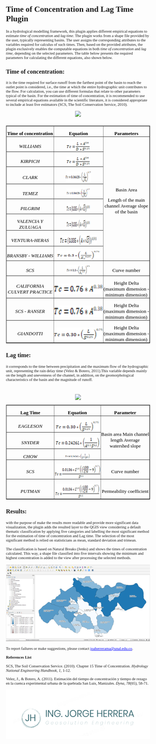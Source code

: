 # Time of Concentration and Lag Time Plugin

<!DOCTYPE HTML PUBLIC "-//W3C//DTD HTML 4.0//EN" "http://www.w3.org/TR/REC-html40/strict.dtd">
<html><head><meta name="qrichtext" content="1" /></head><body style=" font-family:'MS Shell Dlg 2'; font-size:8.25pt; font-weight:400; font-style:normal;">
<p style=" margin-top:12px; margin-bottom:12px; margin-left:0px; margin-right:0px; -qt-block-indent:0; text-indent:0px;"><span style=" font-size:8pt;">  </span></p>
<p style=" margin-top:12px; margin-bottom:12px; margin-left:0px; margin-right:0px; -qt-block-indent:0; text-indent:0px;"><span style=" font-size:8pt;">In a hydrological modelling framework, this plugin applies different empirical equations to estimate </span><span style=" font-size:8pt; font-style:italic;">time of concentration </span><span style=" font-size:8pt;">and </span><span style=" font-size:8pt; font-style:italic;">lag time</span><span style=" font-size:8pt;">. The plugin works from a shape file provided by the user, typically representing basins. The user assigns the corresponding attributes to the variables required for calculus of such times. Then, based on the provided attributes, the plugin exclusively enables the computable equations in both </span><span style=" font-size:8pt; font-style:italic;">time of concentration</span><span style=" font-size:8pt;"> and </span><span style=" font-size:8pt; font-style:italic;">lag time</span><span style=" font-size:8pt;">, depending on the selected parameters. The table below presents the required parameters for calculating the different equations, also shown below. </span></p>
  
## Time of concentration:

<p style=" margin-top:12px; margin-bottom:12px; margin-left:0px; margin-right:0px; -qt-block-indent:0; text-indent:0px;"><span style=" font-size:8pt;">it is the time required for surface runoff from the farthest point of the basin to reach the outlet point is considered, i.e., the time at which the entire hydrographic unit contributes to the flow. For calculation, you can use different formulas that relate to other parameters typical of the basin. For the estimation of time of concentration, it is recommended to use several empirical equations available in the scientific literature, it is considered appropriate to include at least five estimators (SCS, The Soil Conservation Service, 2010). </span></p>
  
 <p align="center">
  <img src="https://upload.wikimedia.org/wikipedia/commons/thumb/5/51/Equaltimeofoutflowlines.gif/400px-Equaltimeofoutflowlines.gif">
</p>

<p align="center" style="-qt-paragraph-type:empty; margin-top:0px; margin-bottom:0px; margin-left:0px; margin-right:0px; -qt-block-indent:0; text-indent:0px; font-size:8pt;"><br /></p>
<table border="1" style=" margin-top:0px; margin-bottom:0px; margin-left:0px; margin-right:0px;" align="center" width="512" cellspacing="0" cellpadding="0">
<tr>
<td width="160" style=" padding-left:0; padding-right:0; padding-top:0; padding-bottom:0;">
<p align="center" style=" margin-top:12px; margin-bottom:0px; margin-left:0px; margin-right:0px; -qt-block-indent:0; text-indent:0px;"><span style=" font-family:'Times New Roman,serif'; font-size:10pt; font-weight:600; color:#000000;">Time of concentration</span><span style=" font-size:8pt;"> </span></p></td>
<td width="187" style=" padding-left:0; padding-right:0; padding-top:0; padding-bottom:0;">
<p align="center" style=" margin-top:12px; margin-bottom:0px; margin-left:0px; margin-right:0px; -qt-block-indent:0; text-indent:0px;"><span style=" font-family:'Times New Roman,serif'; font-size:10pt; font-weight:600; color:#000000;">Equation</span><span style=" font-size:8pt;"> </span></p></td>
<td width="164" style=" padding-left:0; padding-right:0; padding-top:0; padding-bottom:0;">
<p align="center" style=" margin-top:12px; margin-bottom:0px; margin-left:0px; margin-right:0px; -qt-block-indent:0; text-indent:0px;"><span style=" font-family:'Times New Roman,serif'; font-size:10pt; font-weight:600; color:#000000;">Parameters</span><span style=" font-size:8pt;"> </span></p></td></tr>
<tr>
<td style=" padding-left:0; padding-right:0; padding-top:0; padding-bottom:0;">
<p align="center" style=" margin-top:12px; margin-bottom:0px; margin-left:0px; margin-right:0px; -qt-block-indent:0; text-indent:0px;"><span style=" font-family:'Times New Roman,serif'; font-size:10pt; font-style:italic; color:#000000;">WILLIAMS</span><span style=" font-size:8pt;"> </span></p></td>
<td style=" padding-left:0; padding-right:0; padding-top:0; padding-bottom:0;">
<p align="center" style=" margin-top:12px; margin-bottom:0px; margin-left:0px; margin-right:0px; -qt-block-indent:0; text-indent:0px;"><img src="./images/clip_image001.png" width="64" height="26" /><span style=" font-size:8pt;"> </span></p></td>
<td rowspan="8" style=" padding-left:0; padding-right:0; padding-top:0; padding-bottom:0;">
<p align="center" style=" margin-top:12px; margin-bottom:0px; margin-left:0px; margin-right:0px; -qt-block-indent:0; text-indent:0px;"><span style=" font-family:'Times New Roman,serif'; font-size:10pt; color:#000000;">Basin Area</span><span style=" font-size:8pt;"> </span></p>
<p align="center" style=" margin-top:12px; margin-bottom:0px; margin-left:0px; margin-right:0px; -qt-block-indent:0; text-indent:0px;"><span style=" font-family:'Times New Roman,serif'; font-size:10pt; color:#000000;">Length of the main channel Average slope of the basin</span><span style=" font-size:8pt;"> </span></p></td></tr>
<tr>
<td style=" padding-left:0; padding-right:0; padding-top:0; padding-bottom:0;">
<p align="center" style=" margin-top:12px; margin-bottom:0px; margin-left:0px; margin-right:0px; -qt-block-indent:0; text-indent:0px;"><span style=" font-family:'Times New Roman,serif'; font-size:10pt; font-style:italic; color:#000000;">KIRPICH</span><span style=" font-size:8pt;"> </span></p></td>
<td style=" padding-left:0; padding-right:0; padding-top:0; padding-bottom:0;">
<p align="center" style=" margin-top:12px; margin-bottom:0px; margin-left:0px; margin-right:0px; -qt-block-indent:0; text-indent:0px;"><img src="./images/clip_image002.png" width="64" height="26" /><span style=" font-size:8pt;"> </span></p></td></tr>
<tr>
<td style=" padding-left:0; padding-right:0; padding-top:0; padding-bottom:0;">
<p align="center" style=" margin-top:12px; margin-bottom:0px; margin-left:0px; margin-right:0px; -qt-block-indent:0; text-indent:0px;"><span style=" font-family:'Times New Roman,serif'; font-size:10pt; font-style:italic; color:#000000;">CLARK</span><span style=" font-size:8pt;"> </span></p></td>
<td style=" padding-left:0; padding-right:0; padding-top:0; padding-bottom:0;">
<p align="center" style=" margin-top:12px; margin-bottom:0px; margin-left:0px; margin-right:0px; -qt-block-indent:0; text-indent:0px;"><img src="./images/clip_image003.png" width="70" height="32" /><span style=" font-size:8pt;"> </span></p></td></tr>
<tr>
<td style=" padding-left:0; padding-right:0; padding-top:0; padding-bottom:0;">
<p align="center" style=" margin-top:12px; margin-bottom:0px; margin-left:0px; margin-right:0px; -qt-block-indent:0; text-indent:0px;"><span style=" font-family:'Times New Roman,serif'; font-size:10pt; font-style:italic; color:#000000;">TEMEZ</span><span style=" font-size:8pt;"> </span></p></td>
<td style=" padding-left:0; padding-right:0; padding-top:0; padding-bottom:0;">
<p align="center" style=" margin-top:12px; margin-bottom:0px; margin-left:0px; margin-right:0px; -qt-block-indent:0; text-indent:0px;"><img src="./images/clip_image004.png" width="64" height="26" /><span style=" font-size:8pt;"> </span></p></td></tr>
<tr>
<td style=" padding-left:0; padding-right:0; padding-top:0; padding-bottom:0;">
<p align="center" style=" margin-top:12px; margin-bottom:0px; margin-left:0px; margin-right:0px; -qt-block-indent:0; text-indent:0px;"><span style=" font-family:'Times New Roman,serif'; font-size:10pt; font-style:italic; color:#000000;">PILGRIM</span><span style=" font-size:8pt;"> </span></p></td>
<td style=" padding-left:0; padding-right:0; padding-top:0; padding-bottom:0;">
<p align="center" style=" margin-top:12px; margin-bottom:0px; margin-left:0px; margin-right:0px; -qt-block-indent:0; text-indent:0px;"><img src="./images/clip_image005.png" width="64" height="26" /><span style=" font-size:8pt;"> </span></p></td></tr>
<tr>
<td style=" padding-left:0; padding-right:0; padding-top:0; padding-bottom:0;">
<p align="center" style=" margin-top:12px; margin-bottom:0px; margin-left:0px; margin-right:0px; -qt-block-indent:0; text-indent:0px;"><span style=" font-family:'Times New Roman,serif'; font-size:10pt; font-style:italic; color:#000000;">VALENCIA Y ZULUAGA</span><span style=" font-size:8pt;"> </span></p></td>
<td style=" padding-left:0; padding-right:0; padding-top:0; padding-bottom:0;">
<p align="center" style=" margin-top:12px; margin-bottom:0px; margin-left:0px; margin-right:0px; -qt-block-indent:0; text-indent:0px;"><img src="./images/clip_image006.png" width="64" height="26" /><span style=" font-size:8pt;"> </span></p></td></tr>
<tr>
<td style=" padding-left:0; padding-right:0; padding-top:0; padding-bottom:0;">
<p align="center" style=" margin-top:12px; margin-bottom:0px; margin-left:0px; margin-right:0px; -qt-block-indent:0; text-indent:0px;"><span style=" font-family:'Times New Roman,serif'; font-size:10pt; font-style:italic; color:#000000;">VENTURA-HERAS</span><span style=" font-size:8pt;"> </span></p></td>
<td style=" padding-left:0; padding-right:0; padding-top:0; padding-bottom:0;">
<p align="center" style=" margin-top:12px; margin-bottom:0px; margin-left:0px; margin-right:0px; -qt-block-indent:0; text-indent:0px;"><img src="./images/clip_image006.png" width="101" height="28" /><span style=" font-size:8pt;"> </span></p></td></tr>
<tr>
<td style=" padding-left:0; padding-right:0; padding-top:0; padding-bottom:0;">
<p align="center" style=" margin-top:12px; margin-bottom:0px; margin-left:0px; margin-right:0px; -qt-block-indent:0; text-indent:0px;"><span style=" font-family:'Times New Roman,serif'; font-size:10pt; font-style:italic; color:#000000;">BRANSBY - WILLIAMS</span><span style=" font-size:8pt;"> </span></p></td>
<td style=" padding-left:0; padding-right:0; padding-top:0; padding-bottom:0;">
<p align="center" style=" margin-top:12px; margin-bottom:0px; margin-left:0px; margin-right:0px; -qt-block-indent:0; text-indent:0px;"><img src="./images/clip_image007.png" width="117" height="25" /><span style=" font-size:8pt;"> </span></p></td></tr>
<tr>
<td style=" padding-left:0; padding-right:0; padding-top:0; padding-bottom:0;">
<p align="center" style=" margin-top:12px; margin-bottom:0px; margin-left:0px; margin-right:0px; -qt-block-indent:0; text-indent:0px;"><span style=" font-family:'Times New Roman,serif'; font-size:10pt; font-style:italic; color:#000000;">SCS</span><span style=" font-size:8pt;"> </span></p></td>
<td style=" padding-left:0; padding-right:0; padding-top:0; padding-bottom:0;">
<p align="center" style=" margin-top:12px; margin-bottom:0px; margin-left:0px; margin-right:0px; -qt-block-indent:0; text-indent:0px;"><img src="./images/clip_image008.png" width="64" height="26" /><span style=" font-size:8pt;"> </span></p></td>
<td style=" padding-left:0; padding-right:0; padding-top:0; padding-bottom:0;">
<p align="center" style=" margin-top:12px; margin-bottom:0px; margin-left:0px; margin-right:0px; -qt-block-indent:0; text-indent:0px;"><span style=" font-family:'Times New Roman,serif'; font-size:10pt; color:#000000;">Curve number</span><span style=" font-size:8pt;"> </span></p></td></tr>
<tr>
<td style=" padding-left:0; padding-right:0; padding-top:0; padding-bottom:0;">
<p align="center" style=" margin-top:12px; margin-bottom:0px; margin-left:0px; margin-right:0px; -qt-block-indent:0; text-indent:0px;"><span style=" font-family:'Times New Roman,serif'; font-size:10pt; font-style:italic; color:#000000;">CALIFORNIA CULVERT PRACTICE</span><span style=" font-size:8pt;"> </span></p></td>
<td style=" padding-left:0; padding-right:0; padding-top:0; padding-bottom:0;">
<p align="center" style=" margin-top:12px; margin-bottom:0px; margin-left:0px; margin-right:0px; -qt-block-indent:0; text-indent:0px;"><img src="./images/clip_image009.png" width="172" height="28" /><span style=" font-size:8pt;"> </span></p></td>
<td style=" padding-left:0; padding-right:0; padding-top:0; padding-bottom:0;">
<p align="center" style=" margin-top:12px; margin-bottom:0px; margin-left:0px; margin-right:0px; -qt-block-indent:0; text-indent:0px;"><span style=" font-family:'Times New Roman,serif'; font-size:10pt; color:#000000;">Height Delta (maximum dimension - minimum dimension)</span><span style=" font-size:8pt;"> </span></p></td></tr>
<tr>
<td style=" padding-left:0; padding-right:0; padding-top:0; padding-bottom:0;">
<p align="center" style=" margin-top:12px; margin-bottom:0px; margin-left:0px; margin-right:0px; -qt-block-indent:0; text-indent:0px;"><span style=" font-family:'Times New Roman,serif'; font-size:10pt; font-style:italic; color:#000000;">SCS - RANSER</span><span style=" font-size:8pt;"> </span></p></td>
<td style=" padding-left:0; padding-right:0; padding-top:0; padding-bottom:0;">
<p align="center" style=" margin-top:12px; margin-bottom:0px; margin-left:0px; margin-right:0px; -qt-block-indent:0; text-indent:0px;"><img src="./images/clip_image010.png" width="156" height="32" /><span style=" font-size:8pt;"> </span></p></td>
<td style=" padding-left:0; padding-right:0; padding-top:0; padding-bottom:0;">
<p align="center" style=" margin-top:12px; margin-bottom:0px; margin-left:0px; margin-right:0px; -qt-block-indent:0; text-indent:0px;"><span style=" font-family:'Times New Roman,serif'; font-size:10pt; color:#000000;">Height Delta (maximum dimension - minimum dimension)</span><span style=" font-size:8pt;"> </span></p></td></tr>
<tr>
<td style=" padding-left:0; padding-right:0; padding-top:0; padding-bottom:0;">
<p align="center" style=" margin-top:12px; margin-bottom:0px; margin-left:0px; margin-right:0px; -qt-block-indent:0; text-indent:0px;"><span style=" font-family:'Times New Roman,serif'; font-size:10pt; font-style:italic; color:#000000;">GIANDOTTI</span><span style=" font-size:8pt;"> </span></p></td>
<td style=" padding-left:0; padding-right:0; padding-top:0; padding-bottom:0;">
<p align="center" style=" margin-top:12px; margin-bottom:0px; margin-left:0px; margin-right:0px; -qt-block-indent:0; text-indent:0px;"><img src="./images/clip_image011.png" width="150" height="33" /><span style=" font-size:8pt;"> </span></p></td>
<td style=" padding-left:0; padding-right:0; padding-top:0; padding-bottom:0;">
<p align="center" style=" margin-top:12px; margin-bottom:0px; margin-left:0px; margin-right:0px; -qt-block-indent:0; text-indent:0px;"><span style=" font-family:'Times New Roman,serif'; font-size:10pt; color:#000000;">Height Delta (maximum dimension - minimum dimension)</span><span style=" font-size:8pt;"> </span></p></td></tr></table>
<p style=" margin-top:12px; margin-bottom:12px; margin-left:0px; margin-right:0px; -qt-block-indent:0; text-indent:0px;"><span style=" font-size:8pt;">  </span></p>
<p style=" margin-top:12px; margin-bottom:12px; margin-left:0px; margin-right:0px; -qt-block-indent:0; text-indent:0px;"><span style=" font-size:8pt;">  </span></p>

## Lag time:

<p style=" margin-top:12px; margin-bottom:12px; margin-left:0px; margin-right:0px; -qt-block-indent:0; text-indent:0px;"><span style=" font-size:8pt;">it corresponds to the time between precipitation and the maximum flow of the hydrographic unit, representing the rain delay time (Velez &amp; Botero, 2011).This variable depends mainly on the length and unevenness of the channel, in addition, on the geomorphological characteristics of the basin and the magnitude of runoff. </span></p>
<p align="center" style="-qt-paragraph-type:empty; margin-top:0px; margin-bottom:0px; margin-left:0px; margin-right:0px; -qt-block-indent:0; text-indent:0px; font-size:8pt;"><br /></p>
<p align="center">
  <img src="https://www.researchgate.net/profile/Philippe_Gourbesville/publication/273410495/figure/fig1/AS:391939418542080@1470457047278/Lag-time-is-defined-as-the-time-interval-from-the-central-peak-of-rainfalls-shown-in.png">
</p>
<table border="1" style=" margin-top:0px; margin-bottom:0px; margin-left:0px; margin-right:0px;" align="center" width="489" cellspacing="0" cellpadding="0">
<tr>
<td width="160" style=" padding-left:0; padding-right:0; padding-top:0; padding-bottom:0;">
<p align="center" style=" margin-top:12px; margin-bottom:0px; margin-left:0px; margin-right:0px; -qt-block-indent:0; text-indent:0px;"><span style=" font-family:'Times New Roman,serif'; font-size:10pt; font-weight:600; color:#000000;">Lag Time</span><span style=" font-size:8pt;"> </span></p></td>
<td width="164" style=" padding-left:0; padding-right:0; padding-top:0; padding-bottom:0;">
<p align="center" style=" margin-top:12px; margin-bottom:0px; margin-left:0px; margin-right:0px; -qt-block-indent:0; text-indent:0px;"><span style=" font-family:'Times New Roman,serif'; font-size:10pt; font-weight:600; color:#000000;">Equation</span><span style=" font-size:8pt;"> </span></p></td>
<td width="164" style=" padding-left:0; padding-right:0; padding-top:0; padding-bottom:0;">
<p align="center" style=" margin-top:12px; margin-bottom:0px; margin-left:0px; margin-right:0px; -qt-block-indent:0; text-indent:0px;"><span style=" font-family:'Times New Roman,serif'; font-size:10pt; font-weight:600; color:#000000;">Parameter</span><span style=" font-size:8pt;"> </span></p></td></tr>
<tr>
<td style=" padding-left:0; padding-right:0; padding-top:0; padding-bottom:0;">
<p align="center" style=" margin-top:12px; margin-bottom:0px; margin-left:0px; margin-right:0px; -qt-block-indent:0; text-indent:0px;"><span style=" font-family:'Times New Roman,serif'; font-size:10pt; font-style:italic; color:#000000;">EAGLESON</span><span style=" font-size:8pt;"> </span></p></td>
<td style=" padding-left:0; padding-right:0; padding-top:0; padding-bottom:0;">
<p align="center" style=" margin-top:12px; margin-bottom:0px; margin-left:0px; margin-right:0px; -qt-block-indent:0; text-indent:0px;"><img src="./images/clip_image012.png" width="119" height="30" /><span style=" font-size:8pt;"> </span></p></td>
<td rowspan="3" style=" padding-left:0; padding-right:0; padding-top:0; padding-bottom:0;">
<p align="center" style=" margin-top:12px; margin-bottom:0px; margin-left:0px; margin-right:0px; -qt-block-indent:0; text-indent:0px;"><span style=" font-family:'Times New Roman,serif'; font-size:10pt; color:#000000;">Basin area Main channel length Average watershed slope</span><span style=" font-size:8pt;"> </span></p></td></tr>
<tr>
<td style=" padding-left:0; padding-right:0; padding-top:0; padding-bottom:0;">
<p align="center" style=" margin-top:12px; margin-bottom:0px; margin-left:0px; margin-right:0px; -qt-block-indent:0; text-indent:0px;"><span style=" font-family:'Times New Roman,serif'; font-size:10pt; font-style:italic; color:#000000;">SNYDER</span><span style=" font-size:8pt;"> </span></p></td>
<td style=" padding-left:0; padding-right:0; padding-top:0; padding-bottom:0;">
<p align="center" style=" margin-top:12px; margin-bottom:0px; margin-left:0px; margin-right:0px; -qt-block-indent:0; text-indent:0px;"><img src="./images/clip_image013.png" width="119" height="30" /><span style=" font-size:8pt;"> </span></p></td></tr>
<tr>
<td style=" padding-left:0; padding-right:0; padding-top:0; padding-bottom:0;">
<p align="center" style=" margin-top:12px; margin-bottom:0px; margin-left:0px; margin-right:0px; -qt-block-indent:0; text-indent:0px;"><span style=" font-family:'Times New Roman,serif'; font-size:10pt; font-style:italic; color:#000000;">CHOW</span><span style=" font-size:8pt;"> </span></p></td>
<td style=" padding-left:0; padding-right:0; padding-top:0; padding-bottom:0;">
<p align="center" style=" margin-top:12px; margin-bottom:0px; margin-left:0px; margin-right:0px; -qt-block-indent:0; text-indent:0px;"><img src="./images/clip_image014.png" width="67" height="15" /><span style=" font-size:8pt;"> </span></p></td></tr>
<tr>
<td style=" padding-left:0; padding-right:0; padding-top:0; padding-bottom:0;">
<p align="center" style=" margin-top:12px; margin-bottom:0px; margin-left:0px; margin-right:0px; -qt-block-indent:0; text-indent:0px;"><span style=" font-family:'Times New Roman,serif'; font-size:10pt; font-style:italic; color:#000000;">SCS</span><span style=" font-size:8pt;"> </span></p></td>
<td style=" padding-left:0; padding-right:0; padding-top:0; padding-bottom:0;">
<p align="center" style=" margin-top:12px; margin-bottom:0px; margin-left:0px; margin-right:0px; -qt-block-indent:0; text-indent:0px;"><img src="./images/clip_image015.png" width="125" height="38" /><span style=" font-size:8pt;"> </span></p></td>
<td style=" padding-left:0; padding-right:0; padding-top:0; padding-bottom:0;">
<p align="center" style=" margin-top:12px; margin-bottom:0px; margin-left:0px; margin-right:0px; -qt-block-indent:0; text-indent:0px;"><span style=" font-family:'Times New Roman,serif'; font-size:10pt; color:#000000;">Curve number</span><span style=" font-size:8pt;"> </span></p></td></tr>
<tr>
<td style=" padding-left:0; padding-right:0; padding-top:0; padding-bottom:0;">
<p align="center" style=" margin-top:12px; margin-bottom:0px; margin-left:0px; margin-right:0px; -qt-block-indent:0; text-indent:0px;"><span style=" font-family:'Times New Roman,serif'; font-size:10pt; font-style:italic; color:#000000;">PUTMAN</span><span style=" font-size:8pt;"> </span></p></td>
<td style=" padding-left:0; padding-right:0; padding-top:0; padding-bottom:0;">
<p align="center" style=" margin-top:12px; margin-bottom:0px; margin-left:0px; margin-right:0px; -qt-block-indent:0; text-indent:0px;"><img src="./images/clip_image016.png" width="120" height="39" /><span style=" font-size:8pt;"> </span></p></td>
<td style=" padding-left:0; padding-right:0; padding-top:0; padding-bottom:0;">
<p align="center" style=" margin-top:12px; margin-bottom:0px; margin-left:0px; margin-right:0px; -qt-block-indent:0; text-indent:0px;"><span style=" font-family:'Times New Roman,serif'; font-size:10pt; color:#000000;">Permeability coefficient</span><span style=" font-size:8pt;"> </span></p></td></tr></table>
<p style=" margin-top:12px; margin-bottom:12px; margin-left:0px; margin-right:0px; -qt-block-indent:0; text-indent:0px;"><span style=" font-size:8pt;">  </span></p>

## Results:

<p style=" margin-top:12px; margin-bottom:12px; margin-left:0px; margin-right:0px; -qt-block-indent:0; text-indent:0px;"><span style=" font-size:8pt;">with the purpose of make the results more readable and provide more significant data visualization, the plugin adds the resulted layer to the QGIS view considering a default thematic classification by applying five categories and labelling the most significant method for the estimation of time of concentration and Lag time. The selection of the most significant method is relied on statisticians as mean, standard deviation and trimean. </span></p>
<p style=" margin-top:12px; margin-bottom:12px; margin-left:0px; margin-right:0px; -qt-block-indent:0; text-indent:0px;"><span style=" font-size:8pt;">The classification is based on Natural Breaks (Jenks) and shows the times of concentration calculated. This way, a shape file classified into five intervals showing the minimum and highest concentration is added to the view after processing the selected methods. </span><a name="Imagen 1"></a><span style=" font-size:8pt;"> </span></p>
<p align="center">
  <img src="./images/clip_image033.png">
</p>
<p style=" margin-top:12px; margin-bottom:12px; margin-left:0px; margin-right:0px; -qt-block-indent:0; text-indent:0px;"><span style=" font-family:'Calibri,sans-serif'; font-size:8pt;">To report failures or make suggestions, please contact </span><a href="mailto:joaherrerama@unal.edu.co"><span style=" font-size:8pt; text-decoration: underline; color:#0000ff;">joaherrerama@unal.edu.co</span></a><span style=" font-family:'Calibri,sans-serif'; font-size:8pt;">.</span><span style=" font-size:8pt;"> </span></p>
<p style=" margin-top:12px; margin-bottom:0px; margin-left:0px; margin-right:0px; -qt-block-indent:0; text-indent:0px;"><span style=" font-size:8pt; font-weight:600;">References List</span><span style=" font-size:8pt;"> </span></p>
<p style=" margin-top:12px; margin-bottom:0px; margin-left:0px; margin-right:0px; -qt-block-indent:0; text-indent:0px;"><span style=" font-size:8pt;">  </span></p>
<p style=" margin-top:0px; margin-bottom:0px; margin-left:0px; margin-right:0px; -qt-block-indent:0; text-indent:0px;"><span style=" font-size:8pt;">SCS, The Soil Conservation Service. (2010). Chapter 15 Time of Concentration. </span><span style=" font-size:8pt; font-style:italic;">Hydrology National Engineering Handbook</span><span style=" font-size:8pt;">, </span><span style=" font-size:8pt; font-style:italic;">1</span><span style=" font-size:8pt;">, 1-12. </span></p>
<p style="-qt-paragraph-type:empty; margin-top:0px; margin-bottom:0px; margin-left:0px; margin-right:0px; -qt-block-indent:0; text-indent:0px; font-size:8pt;"><br /></p>
<p style=" margin-top:0px; margin-bottom:0px; margin-left:0px; margin-right:0px; -qt-block-indent:0; text-indent:0px;"><span style=" font-size:8pt;">Velez, J., &amp; Botero, A. (2011). Estimación del tiempo de concentración y tiempo de rezago en la cuenca experimental urbana de la quebrada San Luis, Manizales. </span><span style=" font-size:8pt; font-style:italic;">Dyna</span><span style=" font-size:8pt;">, </span><span style=" font-size:8pt; font-style:italic;">78</span><span style=" font-size:8pt;">(65), 58-71. </span></p></body></html>
<p align="center">
  <img src="https://github.com/joaherrerama/PyQGIS---NDVI-SAVI-AND-BAIS-INDEX/blob/master/Logo.png">
</p>
